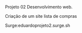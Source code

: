 Projeto 02 Desenvolvimento web.

Criação de um site lista de compras

Surge:eduardoprojeto2.surge.sh

